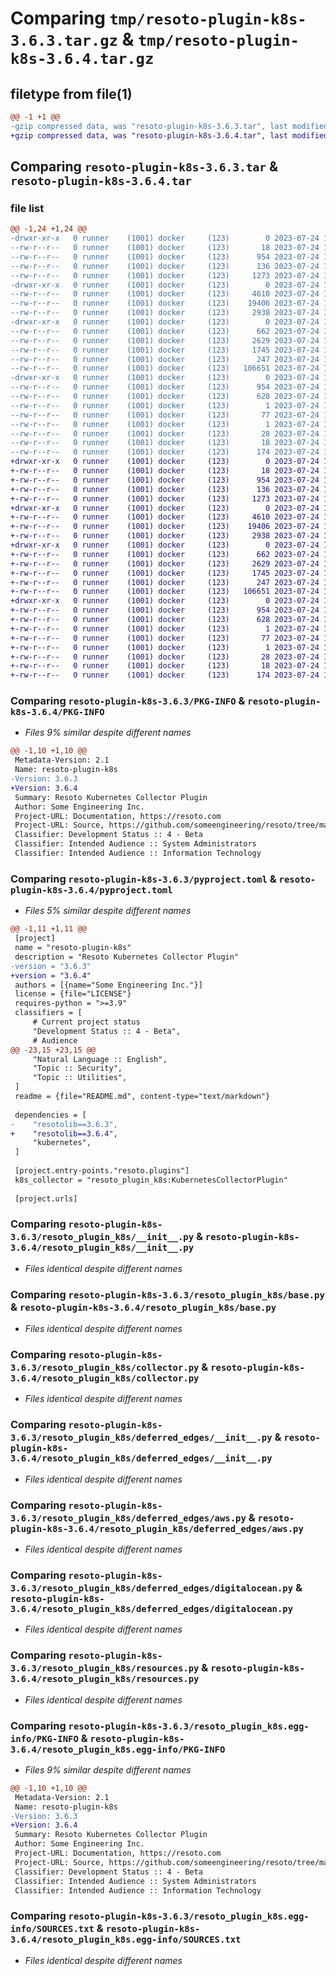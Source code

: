 # Comparing `tmp/resoto-plugin-k8s-3.6.3.tar.gz` & `tmp/resoto-plugin-k8s-3.6.4.tar.gz`

## filetype from file(1)

```diff
@@ -1 +1 @@
-gzip compressed data, was "resoto-plugin-k8s-3.6.3.tar", last modified: Mon Jul 24 12:17:25 2023, max compression
+gzip compressed data, was "resoto-plugin-k8s-3.6.4.tar", last modified: Mon Jul 24 18:34:11 2023, max compression
```

## Comparing `resoto-plugin-k8s-3.6.3.tar` & `resoto-plugin-k8s-3.6.4.tar`

### file list

```diff
@@ -1,24 +1,24 @@
-drwxr-xr-x   0 runner    (1001) docker     (123)        0 2023-07-24 12:17:25.833932 resoto-plugin-k8s-3.6.3/
--rw-r--r--   0 runner    (1001) docker     (123)       18 2023-07-24 12:12:09.000000 resoto-plugin-k8s-3.6.3/MANIFEST.in
--rw-r--r--   0 runner    (1001) docker     (123)      954 2023-07-24 12:17:25.833932 resoto-plugin-k8s-3.6.3/PKG-INFO
--rw-r--r--   0 runner    (1001) docker     (123)      136 2023-07-24 12:12:09.000000 resoto-plugin-k8s-3.6.3/README.md
--rw-r--r--   0 runner    (1001) docker     (123)     1273 2023-07-24 12:12:09.000000 resoto-plugin-k8s-3.6.3/pyproject.toml
-drwxr-xr-x   0 runner    (1001) docker     (123)        0 2023-07-24 12:17:25.829932 resoto-plugin-k8s-3.6.3/resoto_plugin_k8s/
--rw-r--r--   0 runner    (1001) docker     (123)     4610 2023-07-24 12:12:09.000000 resoto-plugin-k8s-3.6.3/resoto_plugin_k8s/__init__.py
--rw-r--r--   0 runner    (1001) docker     (123)    19406 2023-07-24 12:12:09.000000 resoto-plugin-k8s-3.6.3/resoto_plugin_k8s/base.py
--rw-r--r--   0 runner    (1001) docker     (123)     2938 2023-07-24 12:12:09.000000 resoto-plugin-k8s-3.6.3/resoto_plugin_k8s/collector.py
-drwxr-xr-x   0 runner    (1001) docker     (123)        0 2023-07-24 12:17:25.833932 resoto-plugin-k8s-3.6.3/resoto_plugin_k8s/deferred_edges/
--rw-r--r--   0 runner    (1001) docker     (123)      662 2023-07-24 12:12:09.000000 resoto-plugin-k8s-3.6.3/resoto_plugin_k8s/deferred_edges/__init__.py
--rw-r--r--   0 runner    (1001) docker     (123)     2629 2023-07-24 12:12:09.000000 resoto-plugin-k8s-3.6.3/resoto_plugin_k8s/deferred_edges/aws.py
--rw-r--r--   0 runner    (1001) docker     (123)     1745 2023-07-24 12:12:09.000000 resoto-plugin-k8s-3.6.3/resoto_plugin_k8s/deferred_edges/digitalocean.py
--rw-r--r--   0 runner    (1001) docker     (123)      247 2023-07-24 12:12:09.000000 resoto-plugin-k8s-3.6.3/resoto_plugin_k8s/deferred_edges/utils.py
--rw-r--r--   0 runner    (1001) docker     (123)   106651 2023-07-24 12:12:09.000000 resoto-plugin-k8s-3.6.3/resoto_plugin_k8s/resources.py
-drwxr-xr-x   0 runner    (1001) docker     (123)        0 2023-07-24 12:17:25.833932 resoto-plugin-k8s-3.6.3/resoto_plugin_k8s.egg-info/
--rw-r--r--   0 runner    (1001) docker     (123)      954 2023-07-24 12:17:25.000000 resoto-plugin-k8s-3.6.3/resoto_plugin_k8s.egg-info/PKG-INFO
--rw-r--r--   0 runner    (1001) docker     (123)      628 2023-07-24 12:17:25.000000 resoto-plugin-k8s-3.6.3/resoto_plugin_k8s.egg-info/SOURCES.txt
--rw-r--r--   0 runner    (1001) docker     (123)        1 2023-07-24 12:17:25.000000 resoto-plugin-k8s-3.6.3/resoto_plugin_k8s.egg-info/dependency_links.txt
--rw-r--r--   0 runner    (1001) docker     (123)       77 2023-07-24 12:17:25.000000 resoto-plugin-k8s-3.6.3/resoto_plugin_k8s.egg-info/entry_points.txt
--rw-r--r--   0 runner    (1001) docker     (123)        1 2023-07-24 12:13:44.000000 resoto-plugin-k8s-3.6.3/resoto_plugin_k8s.egg-info/not-zip-safe
--rw-r--r--   0 runner    (1001) docker     (123)       28 2023-07-24 12:17:25.000000 resoto-plugin-k8s-3.6.3/resoto_plugin_k8s.egg-info/requires.txt
--rw-r--r--   0 runner    (1001) docker     (123)       18 2023-07-24 12:17:25.000000 resoto-plugin-k8s-3.6.3/resoto_plugin_k8s.egg-info/top_level.txt
--rw-r--r--   0 runner    (1001) docker     (123)      174 2023-07-24 12:17:25.833932 resoto-plugin-k8s-3.6.3/setup.cfg
+drwxr-xr-x   0 runner    (1001) docker     (123)        0 2023-07-24 18:34:11.264295 resoto-plugin-k8s-3.6.4/
+-rw-r--r--   0 runner    (1001) docker     (123)       18 2023-07-24 18:29:13.000000 resoto-plugin-k8s-3.6.4/MANIFEST.in
+-rw-r--r--   0 runner    (1001) docker     (123)      954 2023-07-24 18:34:11.264295 resoto-plugin-k8s-3.6.4/PKG-INFO
+-rw-r--r--   0 runner    (1001) docker     (123)      136 2023-07-24 18:29:13.000000 resoto-plugin-k8s-3.6.4/README.md
+-rw-r--r--   0 runner    (1001) docker     (123)     1273 2023-07-24 18:29:13.000000 resoto-plugin-k8s-3.6.4/pyproject.toml
+drwxr-xr-x   0 runner    (1001) docker     (123)        0 2023-07-24 18:34:11.264295 resoto-plugin-k8s-3.6.4/resoto_plugin_k8s/
+-rw-r--r--   0 runner    (1001) docker     (123)     4610 2023-07-24 18:29:13.000000 resoto-plugin-k8s-3.6.4/resoto_plugin_k8s/__init__.py
+-rw-r--r--   0 runner    (1001) docker     (123)    19406 2023-07-24 18:29:13.000000 resoto-plugin-k8s-3.6.4/resoto_plugin_k8s/base.py
+-rw-r--r--   0 runner    (1001) docker     (123)     2938 2023-07-24 18:29:13.000000 resoto-plugin-k8s-3.6.4/resoto_plugin_k8s/collector.py
+drwxr-xr-x   0 runner    (1001) docker     (123)        0 2023-07-24 18:34:11.264295 resoto-plugin-k8s-3.6.4/resoto_plugin_k8s/deferred_edges/
+-rw-r--r--   0 runner    (1001) docker     (123)      662 2023-07-24 18:29:13.000000 resoto-plugin-k8s-3.6.4/resoto_plugin_k8s/deferred_edges/__init__.py
+-rw-r--r--   0 runner    (1001) docker     (123)     2629 2023-07-24 18:29:13.000000 resoto-plugin-k8s-3.6.4/resoto_plugin_k8s/deferred_edges/aws.py
+-rw-r--r--   0 runner    (1001) docker     (123)     1745 2023-07-24 18:29:13.000000 resoto-plugin-k8s-3.6.4/resoto_plugin_k8s/deferred_edges/digitalocean.py
+-rw-r--r--   0 runner    (1001) docker     (123)      247 2023-07-24 18:29:13.000000 resoto-plugin-k8s-3.6.4/resoto_plugin_k8s/deferred_edges/utils.py
+-rw-r--r--   0 runner    (1001) docker     (123)   106651 2023-07-24 18:29:13.000000 resoto-plugin-k8s-3.6.4/resoto_plugin_k8s/resources.py
+drwxr-xr-x   0 runner    (1001) docker     (123)        0 2023-07-24 18:34:11.264295 resoto-plugin-k8s-3.6.4/resoto_plugin_k8s.egg-info/
+-rw-r--r--   0 runner    (1001) docker     (123)      954 2023-07-24 18:34:11.000000 resoto-plugin-k8s-3.6.4/resoto_plugin_k8s.egg-info/PKG-INFO
+-rw-r--r--   0 runner    (1001) docker     (123)      628 2023-07-24 18:34:11.000000 resoto-plugin-k8s-3.6.4/resoto_plugin_k8s.egg-info/SOURCES.txt
+-rw-r--r--   0 runner    (1001) docker     (123)        1 2023-07-24 18:34:11.000000 resoto-plugin-k8s-3.6.4/resoto_plugin_k8s.egg-info/dependency_links.txt
+-rw-r--r--   0 runner    (1001) docker     (123)       77 2023-07-24 18:34:11.000000 resoto-plugin-k8s-3.6.4/resoto_plugin_k8s.egg-info/entry_points.txt
+-rw-r--r--   0 runner    (1001) docker     (123)        1 2023-07-24 18:30:39.000000 resoto-plugin-k8s-3.6.4/resoto_plugin_k8s.egg-info/not-zip-safe
+-rw-r--r--   0 runner    (1001) docker     (123)       28 2023-07-24 18:34:11.000000 resoto-plugin-k8s-3.6.4/resoto_plugin_k8s.egg-info/requires.txt
+-rw-r--r--   0 runner    (1001) docker     (123)       18 2023-07-24 18:34:11.000000 resoto-plugin-k8s-3.6.4/resoto_plugin_k8s.egg-info/top_level.txt
+-rw-r--r--   0 runner    (1001) docker     (123)      174 2023-07-24 18:34:11.264295 resoto-plugin-k8s-3.6.4/setup.cfg
```

### Comparing `resoto-plugin-k8s-3.6.3/PKG-INFO` & `resoto-plugin-k8s-3.6.4/PKG-INFO`

 * *Files 9% similar despite different names*

```diff
@@ -1,10 +1,10 @@
 Metadata-Version: 2.1
 Name: resoto-plugin-k8s
-Version: 3.6.3
+Version: 3.6.4
 Summary: Resoto Kubernetes Collector Plugin
 Author: Some Engineering Inc.
 Project-URL: Documentation, https://resoto.com
 Project-URL: Source, https://github.com/someengineering/resoto/tree/main/plugins/k8s
 Classifier: Development Status :: 4 - Beta
 Classifier: Intended Audience :: System Administrators
 Classifier: Intended Audience :: Information Technology
```

### Comparing `resoto-plugin-k8s-3.6.3/pyproject.toml` & `resoto-plugin-k8s-3.6.4/pyproject.toml`

 * *Files 5% similar despite different names*

```diff
@@ -1,11 +1,11 @@
 [project]
 name = "resoto-plugin-k8s"
 description = "Resoto Kubernetes Collector Plugin"
-version = "3.6.3"
+version = "3.6.4"
 authors = [{name="Some Engineering Inc."}]
 license = {file="LICENSE"}
 requires-python = ">=3.9"
 classifiers = [
     # Current project status
     "Development Status :: 4 - Beta",
     # Audience
@@ -23,15 +23,15 @@
     "Natural Language :: English",
     "Topic :: Security",
     "Topic :: Utilities",
 ]
 readme = {file="README.md", content-type="text/markdown"}
 
 dependencies = [
-    "resotolib==3.6.3",
+    "resotolib==3.6.4",
     "kubernetes",
 ]
 
 [project.entry-points."resoto.plugins"]
 k8s_collector = "resoto_plugin_k8s:KubernetesCollectorPlugin"
 
 [project.urls]
```

### Comparing `resoto-plugin-k8s-3.6.3/resoto_plugin_k8s/__init__.py` & `resoto-plugin-k8s-3.6.4/resoto_plugin_k8s/__init__.py`

 * *Files identical despite different names*

### Comparing `resoto-plugin-k8s-3.6.3/resoto_plugin_k8s/base.py` & `resoto-plugin-k8s-3.6.4/resoto_plugin_k8s/base.py`

 * *Files identical despite different names*

### Comparing `resoto-plugin-k8s-3.6.3/resoto_plugin_k8s/collector.py` & `resoto-plugin-k8s-3.6.4/resoto_plugin_k8s/collector.py`

 * *Files identical despite different names*

### Comparing `resoto-plugin-k8s-3.6.3/resoto_plugin_k8s/deferred_edges/__init__.py` & `resoto-plugin-k8s-3.6.4/resoto_plugin_k8s/deferred_edges/__init__.py`

 * *Files identical despite different names*

### Comparing `resoto-plugin-k8s-3.6.3/resoto_plugin_k8s/deferred_edges/aws.py` & `resoto-plugin-k8s-3.6.4/resoto_plugin_k8s/deferred_edges/aws.py`

 * *Files identical despite different names*

### Comparing `resoto-plugin-k8s-3.6.3/resoto_plugin_k8s/deferred_edges/digitalocean.py` & `resoto-plugin-k8s-3.6.4/resoto_plugin_k8s/deferred_edges/digitalocean.py`

 * *Files identical despite different names*

### Comparing `resoto-plugin-k8s-3.6.3/resoto_plugin_k8s/resources.py` & `resoto-plugin-k8s-3.6.4/resoto_plugin_k8s/resources.py`

 * *Files identical despite different names*

### Comparing `resoto-plugin-k8s-3.6.3/resoto_plugin_k8s.egg-info/PKG-INFO` & `resoto-plugin-k8s-3.6.4/resoto_plugin_k8s.egg-info/PKG-INFO`

 * *Files 9% similar despite different names*

```diff
@@ -1,10 +1,10 @@
 Metadata-Version: 2.1
 Name: resoto-plugin-k8s
-Version: 3.6.3
+Version: 3.6.4
 Summary: Resoto Kubernetes Collector Plugin
 Author: Some Engineering Inc.
 Project-URL: Documentation, https://resoto.com
 Project-URL: Source, https://github.com/someengineering/resoto/tree/main/plugins/k8s
 Classifier: Development Status :: 4 - Beta
 Classifier: Intended Audience :: System Administrators
 Classifier: Intended Audience :: Information Technology
```

### Comparing `resoto-plugin-k8s-3.6.3/resoto_plugin_k8s.egg-info/SOURCES.txt` & `resoto-plugin-k8s-3.6.4/resoto_plugin_k8s.egg-info/SOURCES.txt`

 * *Files identical despite different names*

